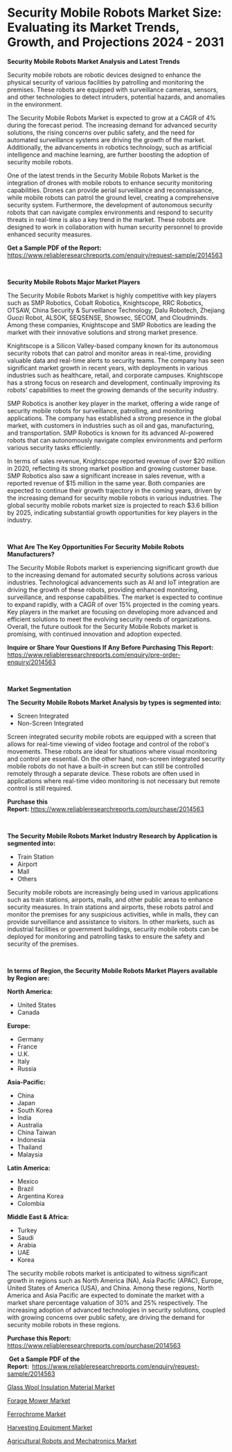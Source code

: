 <p><h1>Security Mobile Robots Market Size: Evaluating its Market Trends, Growth, and Projections 2024 - 2031</h1></p><p><strong>Security Mobile Robots Market Analysis and Latest Trends</strong></p>
<p><p>Security mobile robots are robotic devices designed to enhance the physical security of various facilities by patrolling and monitoring the premises. These robots are equipped with surveillance cameras, sensors, and other technologies to detect intruders, potential hazards, and anomalies in the environment.</p><p>The Security Mobile Robots Market is expected to grow at a CAGR of 4% during the forecast period. The increasing demand for advanced security solutions, the rising concerns over public safety, and the need for automated surveillance systems are driving the growth of the market. Additionally, the advancements in robotics technology, such as artificial intelligence and machine learning, are further boosting the adoption of security mobile robots.</p><p>One of the latest trends in the Security Mobile Robots Market is the integration of drones with mobile robots to enhance security monitoring capabilities. Drones can provide aerial surveillance and reconnaissance, while mobile robots can patrol the ground level, creating a comprehensive security system. Furthermore, the development of autonomous security robots that can navigate complex environments and respond to security threats in real-time is also a key trend in the market. These robots are designed to work in collaboration with human security personnel to provide enhanced security measures.</p></p>
<p><strong>Get a Sample PDF of the Report:&nbsp;</strong> <a href="https://www.reliableresearchreports.com/enquiry/request-sample/2014563">https://www.reliableresearchreports.com/enquiry/request-sample/2014563</a></p>
<p>&nbsp;</p>
<p><strong>Security Mobile Robots Major Market Players</strong></p>
<p><p>The Security Mobile Robots Market is highly competitive with key players such as SMP Robotics, Cobalt Robotics, Knightscope, RRC Robotics, OTSAW, China Security & Surveillance Technology, Dalu Robotech, Zhejiang Guozi Robot, ALSOK, SEQSENSE, Showsec, SECOM, and Cloudminds. Among these companies, Knightscope and SMP Robotics are leading the market with their innovative solutions and strong market presence.</p><p>Knightscope is a Silicon Valley-based company known for its autonomous security robots that can patrol and monitor areas in real-time, providing valuable data and real-time alerts to security teams. The company has seen significant market growth in recent years, with deployments in various industries such as healthcare, retail, and corporate campuses. Knightscope has a strong focus on research and development, continually improving its robots' capabilities to meet the growing demands of the security industry.</p><p>SMP Robotics is another key player in the market, offering a wide range of security mobile robots for surveillance, patrolling, and monitoring applications. The company has established a strong presence in the global market, with customers in industries such as oil and gas, manufacturing, and transportation. SMP Robotics is known for its advanced AI-powered robots that can autonomously navigate complex environments and perform various security tasks efficiently.</p><p>In terms of sales revenue, Knightscope reported revenue of over $20 million in 2020, reflecting its strong market position and growing customer base. SMP Robotics also saw a significant increase in sales revenue, with a reported revenue of $15 million in the same year. Both companies are expected to continue their growth trajectory in the coming years, driven by the increasing demand for security mobile robots in various industries. The global security mobile robots market size is projected to reach $3.6 billion by 2025, indicating substantial growth opportunities for key players in the industry.</p></p>
<p>&nbsp;</p>
<p><strong>What Are The Key Opportunities For Security Mobile Robots Manufacturers?</strong></p>
<p><p>The Security Mobile Robots market is experiencing significant growth due to the increasing demand for automated security solutions across various industries. Technological advancements such as AI and IoT integration are driving the growth of these robots, providing enhanced monitoring, surveillance, and response capabilities. The market is expected to continue to expand rapidly, with a CAGR of over 15% projected in the coming years. Key players in the market are focusing on developing more advanced and efficient solutions to meet the evolving security needs of organizations. Overall, the future outlook for the Security Mobile Robots market is promising, with continued innovation and adoption expected.</p></p>
<p><strong>Inquire or Share Your Questions If Any Before Purchasing This Report:</strong> <a href="https://www.reliableresearchreports.com/enquiry/pre-order-enquiry/2014563">https://www.reliableresearchreports.com/enquiry/pre-order-enquiry/2014563</a></p>
<p>&nbsp;</p>
<p><strong>Market Segmentation</strong></p>
<p><strong>The Security Mobile Robots Market Analysis by types is segmented into:</strong></p>
<p><ul><li>Screen Integrated</li><li>Non-Screen Integrated</li></ul></p>
<p><p>Screen integrated security mobile robots are equipped with a screen that allows for real-time viewing of video footage and control of the robot's movements. These robots are ideal for situations where visual monitoring and control are essential. On the other hand, non-screen integrated security mobile robots do not have a built-in screen but can still be controlled remotely through a separate device. These robots are often used in applications where real-time video monitoring is not necessary but remote control is still required.</p></p>
<p><strong>Purchase this Report:&nbsp;</strong><a href="https://www.reliableresearchreports.com/purchase/2014563">https://www.reliableresearchreports.com/purchase/2014563</a></p>
<p>&nbsp;</p>
<p><strong>The Security Mobile Robots Market Industry Research by Application is segmented into:</strong></p>
<p><ul><li>Train Station</li><li>Airport</li><li>Mall</li><li>Others</li></ul></p>
<p><p>Security mobile robots are increasingly being used in various applications such as train stations, airports, malls, and other public areas to enhance security measures. In train stations and airports, these robots patrol and monitor the premises for any suspicious activities, while in malls, they can provide surveillance and assistance to visitors. In other markets, such as industrial facilities or government buildings, security mobile robots can be deployed for monitoring and patrolling tasks to ensure the safety and security of the premises.</p></p>
<p>&nbsp;</p>
<p><strong>In terms of Region, the Security Mobile Robots Market Players available by Region are:</strong></p>
<p>
    <p> <strong> North America: </strong>
        <ul>
            <li>United States</li>
            <li>Canada</li>
        </ul>
        </p> 
    <p> <strong> Europe: </strong>
        <ul>
            <li>Germany</li>
            <li>France</li>
            <li>U.K.</li>
            <li>Italy</li>
            <li>Russia</li>
        </ul>
        </p> 
    <p> <strong> Asia-Pacific: </strong>
        <ul>
            <li>China</li>
            <li>Japan</li>
            <li>South Korea</li>
            <li>India</li>
            <li>Australia</li>
            <li>China Taiwan</li>
            <li>Indonesia</li>
            <li>Thailand</li>
            <li>Malaysia</li>
        </ul>
        </p> 
    <p> <strong> Latin America: </strong>
        <ul>
            <li>Mexico</li>
            <li>Brazil</li>
            <li>Argentina Korea</li>
            <li>Colombia</li>
        </ul>
        </p> 
    <p> <strong> Middle East & Africa: </strong>
        <ul>
            <li>Turkey</li>
            <li>Saudi</li>
            <li>Arabia</li>
            <li>UAE</li>
            <li>Korea</li>
        </ul>
    </p>
    </p>
<p><p>The security mobile robots market is anticipated to witness significant growth in regions such as North America (NA), Asia Pacific (APAC), Europe, United States of America (USA), and China. Among these regions, North America and Asia Pacific are expected to dominate the market with a market share percentage valuation of 30% and 25% respectively. The increasing adoption of advanced technologies in security solutions, coupled with growing concerns over public safety, are driving the demand for security mobile robots in these regions.</p></p>
<p><strong>Purchase this Report: </strong><a href="https://www.reliableresearchreports.com/purchase/2014563">https://www.reliableresearchreports.com/purchase/2014563</a></p>
<p>&nbsp;<strong>Get a Sample PDF of the Report:&nbsp;&nbsp;</strong><a href="https://www.reliableresearchreports.com/enquiry/request-sample/2014563">https://www.reliableresearchreports.com/enquiry/request-sample/2014563</a></p>
<p><strong></strong></p>
<p><p><a href="https://view.publitas.com/reportprime-1/glass-wool-insulation-material-market-research-report-provides-critical-insights-that-can-help-shape-business-development-and-investment-strategies/">Glass Wool Insulation Material Market</a></p><p><a href="https://cedar-agate-3da.notion.site/Forage-Mower-Market-Size-Growth-Outlook-from-2024-to-2031-projecting-at-Market-s-Trends-Analysis-b-e50aa988f62042aca79f7977beec68ac">Forage Mower Market</a></p><p><a href="https://view.publitas.com/reportprime-1/ferrochrome-market-growth-market-trends-covid-19-impact-and-forecasts-for-period-from-2024-2031/">Ferrochrome Market</a></p><p><a href="https://copper-carbon-84f.notion.site/Harvesting-Equipment-Market-Size-Growth-Outlook-from-2024-to-2031-projecting-at-Market-s-Trends-An-1e75896681cf403bbd3054204370cd14">Harvesting Equipment Market</a></p><p><a href="https://circular-yam-9b9.notion.site/Agricultural-Robots-and-Mechatronics-Market-Size-Share-Trends-Analysis-Report-By-Material-By-Typ-a5eaf6f0ae7d4462a9217c47d70cb5ab">Agricultural Robots and Mechatronics Market</a></p></p>
